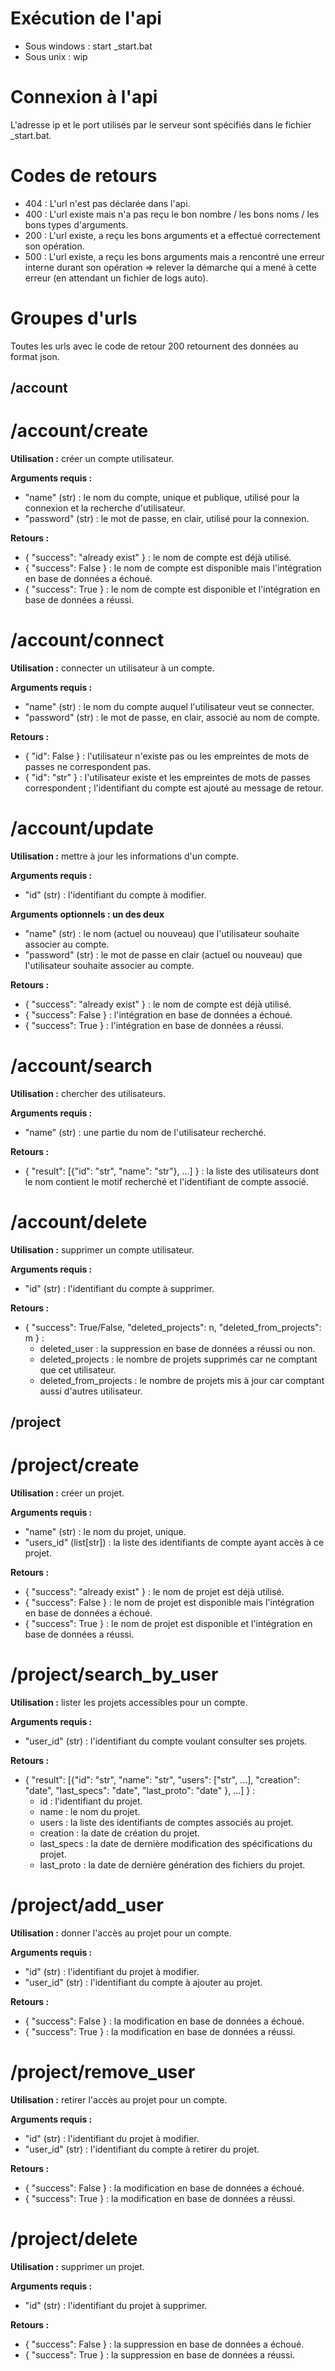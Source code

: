 # Exécution de l'api
- Sous windows : start _start.bat
- Sous unix : wip



# Connexion à l'api
L'adresse ip et le port utilisés par le serveur sont spécifiés dans le fichier _start.bat.



# Codes de retours
- 404 : L'url n'est pas déclarée dans l'api.
- 400 : L'url existe mais n'a pas reçu le bon nombre / les bons noms / les bons types d'arguments.
- 200 : L'url existe, a reçu les bons arguments et a effectué correctement son opération.
- 500 : L'url existe, a reçu les bons arguments mais a rencontré une erreur interne durant son opération => relever la démarche qui a mené à cette erreur (en attendant un fichier de logs auto).



# Groupes d'urls
Toutes les urls avec le code de retour 200 retournent des données au format json.



## /account
# /account/create
**Utilisation :** créer un compte utilisateur.

**Arguments requis :**
- "name" (str) : le nom du compte, unique et publique, utilisé pour la connexion et la recherche d'utilisateur.
- "password" (str) : le mot de passe, en clair, utilisé pour la connexion.

**Retours :**
- { "success": "already exist" } : le nom de compte est déjà utilisé.
- { "success": False } : le nom de compte est disponible mais l'intégration en base de données a échoué.
- { "success": True } : le nom de compte est disponible et l'intégration en base de données a réussi.


# /account/connect
**Utilisation :** connecter un utilisateur à un compte.

**Arguments requis :**
- "name" (str) : le nom du compte auquel l'utilisateur veut se connecter.
- "password" (str) : le mot de passe, en clair, associé au nom de compte.

**Retours :**
- { "id": False } : l'utilisateur n'existe pas ou les empreintes de mots de passes ne correspondent pas.
- { "id": "str" } : l'utilisateur existe et les empreintes de mots de passes correspondent ; l'identifiant du compte est ajouté au message de retour.


# /account/update
**Utilisation :** mettre à jour les informations d'un compte.

**Arguments requis :**
- "id" (str) : l'identifiant du compte à modifier.

**Arguments optionnels : un des deux**
- "name" (str) : le nom (actuel ou nouveau) que l'utilisateur souhaite associer au compte.
- "password" (str) : le mot de passe en clair (actuel ou nouveau) que l'utilisateur souhaite associer au compte.

**Retours :**
- { "success": "already exist" } : le nom de compte est déjà utilisé.
- { "success": False } : l'intégration en base de données a échoué.
- { "success": True } : l'intégration en base de données a réussi.


# /account/search
**Utilisation :** chercher des utilisateurs.

**Arguments requis :**
- "name" (str) : une partie du nom de l'utilisateur recherché.

**Retours :**
- { "result": [{"id": "str", "name": "str"}, ...] } : la liste des utilisateurs dont le nom contient le motif recherché et l'identifiant de compte associé.


# /account/delete
**Utilisation :** supprimer un compte utilisateur.

**Arguments requis :**
- "id" (str) : l'identifiant du compte à supprimer.

**Retours :**
- { "success": True/False, "deleted_projects": n, "deleted_from_projects": m } :
    - deleted_user : la suppression en base de données a réussi ou non.
    - deleted_projects : le nombre de projets supprimés car ne comptant que cet utilisateur.
    - deleted_from_projects : le nombre de projets mis à jour car comptant aussi d'autres utilisateur.



## /project
# /project/create
**Utilisation :** créer un projet.

**Arguments requis :**
- "name" (str) : le nom du projet, unique.
- "users_id" (list[str]) : la liste des identifiants de compte ayant accès à ce projet.

**Retours :**
- { "success": "already exist" } : le nom de projet est déjà utilisé.
- { "success": False } : le nom de projet est disponible mais l'intégration en base de données a échoué.
- { "success": True } : le nom de projet est disponible et l'intégration en base de données a réussi.


# /project/search_by_user
**Utilisation :** lister les projets accessibles pour un compte.

**Arguments requis :**
- "user_id" (str) : l'identifiant du compte voulant consulter ses projets.

**Retours :**
- { "result": [{"id": "str", "name": "str", "users": ["str", ...], "creation": "date", "last_specs": "date", "last_proto": "date" }, ...] } :
    - id : l'identifiant du projet.
    - name : le nom du projet.
    - users : la liste des identifiants de comptes associés au projet.
    - creation : la date de création du projet.
    - last_specs : la date de dernière modification des spécifications du projet.
    - last_proto : la date de dernière génération des fichiers du projet.


# /project/add_user
**Utilisation :** donner l'accès au projet pour un compte.

**Arguments requis :**
- "id" (str) : l'identifiant du projet à modifier.
- "user_id" (str) : l'identifiant du compte à ajouter au projet.

**Retours :**
- { "success": False } : la modification en base de données a échoué.
- { "success": True } : la modification en base de données a réussi.


# /project/remove_user
**Utilisation :** retirer l'accès au projet pour un compte.

**Arguments requis :**
- "id" (str) : l'identifiant du projet à modifier.
- "user_id" (str) : l'identifiant du compte à retirer du projet.

**Retours :**
- { "success": False } : la modification en base de données a échoué.
- { "success": True } : la modification en base de données a réussi.



# /project/delete
**Utilisation :** supprimer un projet.

**Arguments requis :**
- "id" (str) : l'identifiant du projet à supprimer.

**Retours :**
- { "success": False } : la suppression en base de données a échoué.
- { "success": True } : la suppression en base de données a réussi.
